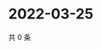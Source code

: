 # 2022-03-25

共 0 条

<!-- BEGIN WEIBO -->
<!-- 最后更新时间 Fri Mar 25 2022 23:12:58 GMT+0800 (China Standard Time) -->

<!-- END WEIBO -->
